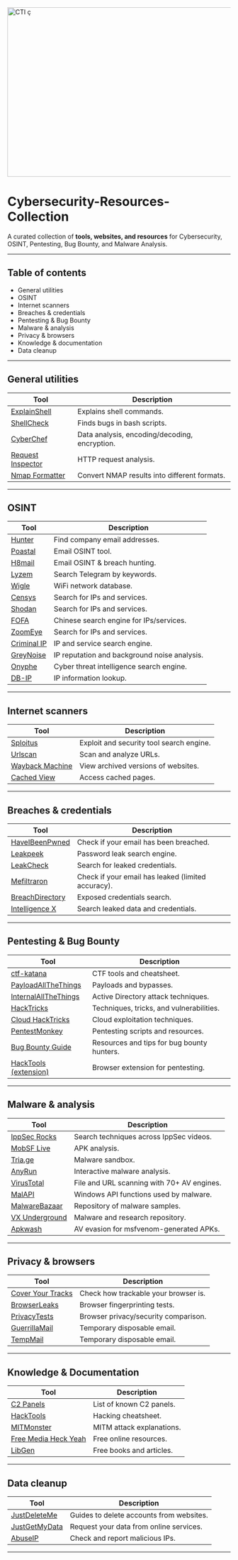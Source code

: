 <img width="933" height="382" alt="CTI ç" src="https://github.com/user-attachments/assets/1a2db3b7-b1cc-4fa9-bbc7-8e22265ad59d" />


# Cybersecurity-Resources-Collection
A curated collection of **tools, websites, and resources** for Cybersecurity, OSINT, Pentesting, Bug Bounty, and Malware Analysis.

---
## Table of contents
- General utilities
- OSINT
- Internet scanners
- Breaches & credentials
- Pentesting & Bug Bounty
- Malware & analysis
- Privacy & browsers
- Knowledge & documentation
- Data cleanup

---

## General utilities
| Tool | Description |
|------|-------------|
| [ExplainShell](https://explainshell.com) | Explains shell commands. |
| [ShellCheck](https://www.shellcheck.net/) | Finds bugs in bash scripts. |
| [CyberChef](https://gchq.github.io/CyberChef/) | Data analysis, encoding/decoding, encryption. |
| [Request Inspector](https://requestinspector.com/) | HTTP request analysis. |
| [Nmap Formatter](https://nmapformatter.com/) | Convert NMAP results into different formats. |

---

## OSINT
| Tool | Description |
|------|-------------|
| [Hunter](https://hunter.io) | Find company email addresses. |
| [Poastal](https://poastal.io/) | Email OSINT tool. |
| [H8mail](https://github.com/khast3x/h8mail) | Email OSINT & breach hunting. |
| [Lyzem](https://lyzem.com) | Search Telegram by keywords. |
| [Wigle](https://wigle.net) | WiFi network database. |
| [Censys](https://censys.io) | Search for IPs and services. |
| [Shodan](https://www.shodan.io/) | Search for IPs and services. |
| [FOFA](https://fofa.info/) | Chinese search engine for IPs/services. |
| [ZoomEye](https://zoomeye.org/) | Search for IPs and services. |
| [Criminal IP](https://www.criminalip.io/) | IP and service search engine. |
| [GreyNoise](https://www.greynoise.io/) | IP reputation and background noise analysis. |
| [Onyphe](https://www.onyphe.io/) | Cyber threat intelligence search engine. |
| [DB-IP](https://db-ip.com/) | IP information lookup. |

---

## Internet scanners
| Tool | Description |
|------|-------------|
| [Sploitus](https://sploitus.com) | Exploit and security tool search engine. |
| [Urlscan](https://urlscan.io) | Scan and analyze URLs. |
| [Wayback Machine](https://archive.org/web/) | View archived versions of websites. |
| [Cached View](https://cachedview.com/) | Access cached pages. |

---

## Breaches & credentials
| Tool | Description |
|------|-------------|
| [HaveIBeenPwned](https://haveibeenpwned.com/) | Check if your email has been breached. |
| [Leakpeek](https://leakpeek.com/) | Password leak search engine. |
| [LeakCheck](https://leakcheck.io/) | Search for leaked credentials. |
| [Mefiltraron](https://mefiltraron.com) | Check if your email has leaked (limited accuracy). |
| [BreachDirectory](https://breachdirectory.org/) | Exposed credentials search. |
| [Intelligence X](https://intelx.io/) | Search leaked data and credentials. |

---

## Pentesting & Bug Bounty
| Tool | Description |
|------|-------------|
| [ctf-katana](https://github.com/JohnHammond/ctf-katana) | CTF tools and cheatsheet. |
| [PayloadAllTheThings](https://github.com/swisskyrepo/PayloadsAllTheThings) | Payloads and bypasses. |
| [InternalAllTheThings](https://github.com/Orange-Cyberdefense/GOAD) | Active Directory attack techniques. |
| [HackTricks](https://book.hacktricks.xyz) | Techniques, tricks, and vulnerabilities. |
| [Cloud HackTricks](https://cloud.hacktricks.xyz/) | Cloud exploitation techniques. |
| [PentestMonkey](http://pentestmonkey.net/) | Pentesting scripts and resources. |
| [Bug Bounty Guide](https://github.com/EdOverflow/bugbountyguide) | Resources and tips for bug bounty hunters. |
| [HackTools (extension)](https://github.com/LasCC/HackTools) | Browser extension for pentesting. |

---

## Malware & analysis
| Tool | Description |
|------|-------------|
| [IppSec Rocks](https://ippsec.rocks/) | Search techniques across IppSec videos. |
| [MobSF Live](https://mobsf.live/) | APK analysis. |
| [Tria.ge](https://tria.ge/) | Malware sandbox. |
| [AnyRun](https://any.run/) | Interactive malware analysis. |
| [VirusTotal](https://www.virustotal.com/) | File and URL scanning with 70+ AV engines. |
| [MalAPI](https://malapi.io/) | Windows API functions used by malware. |
| [MalwareBazaar](https://bazaar.abuse.ch/) | Repository of malware samples. |
| [VX Underground](https://vx-underground.org/) | Malware and research repository. |
| [Apkwash](https://github.com/kal1gh0st/apkwash) | AV evasion for msfvenom-generated APKs. |

---

## Privacy & browsers
| Tool | Description |
|------|-------------|
| [Cover Your Tracks](https://coveryourtracks.eff.org/) | Check how trackable your browser is. |
| [BrowserLeaks](https://browserleaks.com/) | Browser fingerprinting tests. |
| [PrivacyTests](https://privacytests.org/) | Browser privacy/security comparison. |
| [GuerrillaMail](https://www.guerrillamail.com/) | Temporary disposable email. |
| [TempMail](https://temp-mail.org/) | Temporary disposable email. |

---

## Knowledge & Documentation
| Tool | Description |
|------|-------------|
| [C2 Panels](https://github.com/xrkk/C2-panels) | List of known C2 panels. |
| [HackTools](https://github.com/LasCC/HackTools) | Hacking cheatsheet. |
| [MITMonster](https://mitmonster.org/) | MITM attack explanations. |
| [Free Media Heck Yeah](https://free-for.dev/) | Free online resources. |
| [LibGen](https://libgen.is/) | Free books and articles. |

---

## Data cleanup
| Tool | Description |
|------|-------------|
| [JustDeleteMe](https://justdeleteme.xyz/) | Guides to delete accounts from websites. |
| [JustGetMyData](https://justgetmydata.com/) | Request your data from online services. |
| [AbuseIP](https://www.abuseipdb.com/) | Check and report malicious IPs. |

---
